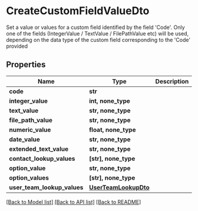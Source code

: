 # CreateCustomFieldValueDto

Set a value or values for a custom field identified by the field 'Code'. Only one of the fields (IntegerValue / TextValue / FilePathValue etc) will be used,  depending on the data type of the custom field corresponding to the 'Code' provided

## Properties
Name | Type | Description | Notes
------------ | ------------- | ------------- | -------------
**code** | **str** |  | 
**integer_value** | **int, none_type** |  | [optional] 
**text_value** | **str, none_type** |  | [optional] 
**file_path_value** | **str, none_type** |  | [optional] 
**numeric_value** | **float, none_type** |  | [optional] 
**date_value** | **str, none_type** |  | [optional] 
**extended_text_value** | **str, none_type** |  | [optional] 
**contact_lookup_values** | **[str], none_type** |  | [optional] 
**option_value** | **str, none_type** |  | [optional] 
**option_values** | **[str], none_type** |  | [optional] 
**user_team_lookup_values** | [**UserTeamLookupDto**](UserTeamLookupDto.md) |  | [optional] 

[[Back to Model list]](../README.md#documentation-for-models) [[Back to API list]](../README.md#documentation-for-api-endpoints) [[Back to README]](../README.md)


